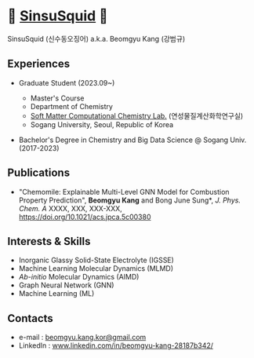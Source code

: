 # 🦑 [SinsuSquid](https://github.com/SinsuSquid) 🦑

SinsuSquid (신수동오징어) a.k.a. Beomgyu Kang (강범규)

## Experiences
- Graduate Student (2023.09~)
  - Master's Course
  - Department of Chemistry
  - [Soft Matter Computational Chemistry Lab.](http://nanobiocom.sogang.ac.kr) (연성물질계산화학연구실)
  - Sogang University, Seoul, Republic of Korea

- Bachelor's Degree in Chemistry and Big Data Science @ Sogang Univ. (2017-2023)

## Publications
- "Chemomile: Explainable Multi-Level GNN Model for Combustion Property Prediction", **Beomgyu Kang** and Bong June Sung*, *J. Phys. Chem. A* XXXX, XXX, XXX-XXX, https://doi.org/10.1021/acs.jpca.5c00380
  
## Interests & Skills
- Inorganic Glassy Solid-State Electrolyte (IGSSE)
- Machine Learning Molecular Dynamics (MLMD)
- *Ab-initio* Molecular Dynamics (AIMD)
- Graph Neural Network (GNN)
- Machine Learning (ML)

## Contacts
- e-mail : beomgyu.kang.kor@gmail.com
- LinkedIn : www.linkedin.com/in/beomgyu-kang-28187b342/
